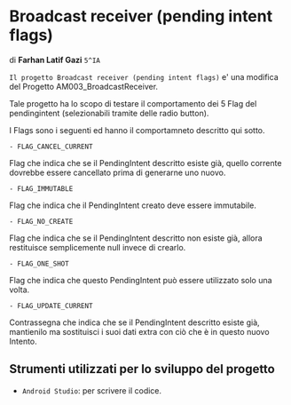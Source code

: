 # Broadcast receiver (pending intent flags)
di **Farhan Latif Gazi** `5^IA`

`Il progetto Broadcast receiver (pending intent flags)` e' una modifica del Progetto AM003_BroadcastReceiver.

Tale progetto ha lo scopo di testare il comportamento dei 5 Flag del pendingintent (selezionabili tramite delle radio button).

I Flags sono i seguenti ed hanno il comportamneto descritto qui sotto.

```
- FLAG_CANCEL_CURRENT
```
Flag che indica che se il PendingIntent descritto esiste già, quello corrente dovrebbe essere cancellato prima di generarne uno nuovo.

```
- FLAG_IMMUTABLE
```
Flag che indica che il PendingIntent creato deve essere immutabile.

```
- FLAG_NO_CREATE
```
Flag che indica che se il PendingIntent descritto non esiste già, allora restituisce semplicemente null invece di crearlo.

```
- FLAG_ONE_SHOT
```
Flag che indica che questo PendingIntent può essere utilizzato solo una volta.

```
- FLAG_UPDATE_CURRENT
```
Contrassegna che indica che se il PendingIntent descritto esiste già, mantienilo ma sostituisci i suoi dati extra con ciò che è in questo nuovo Intento.

## Strumenti utilizzati per lo sviluppo del progetto

- `Android Studio`: per scrivere il codice. 
